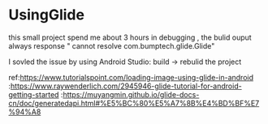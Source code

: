 # UsingGlide
this small project spend me about 3 hours in debugging ,
the bulid ouput always response " cannot resolve com.bumptech.glide.Glide"


I sovled the issue by using Android Studio: build -> rebulid the project

ref:https://www.tutorialspoint.com/loading-image-using-glide-in-android
   :https://www.raywenderlich.com/2945946-glide-tutorial-for-android-getting-started
   :https://muyangmin.github.io/glide-docs-cn/doc/generatedapi.html#%E5%BC%80%E5%A7%8B%E4%BD%BF%E7%94%A8
